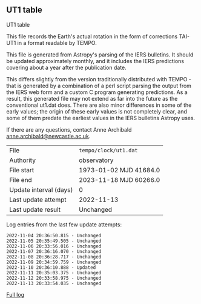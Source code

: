 
## UT1 table

UT1 table

This file records the Earth's actual rotation in the form of
corrections TAI-UT1 in a format readable by TEMPO.

This file is generated from Astropy's parsing of the IERS
bulletins. It should be updated approximately monthly, and it
includes the IERS predictions covering about a year after the
publication date.

This differs slightly from the version traditionally distributed
with TEMPO - that is generated by a combination of a perl script
parsing the output from the IERS web form and a custom C program
generating predictions. As a result, this generated file may not
extend as far into the future as the conventional ut1.dat does.
There are also minor differences in some of the early values; the
origin of these early values is not completely clear, and some of
them predate the earliest values in the IERS bulletins Astropy uses.

If there are any questions, contact Anne Archibald
<anne.archibald@newcastle.ac.uk>.

|     |     |
|:--- |:--- |
| File | `tempo/clock/ut1.dat` |
| Authority | observatory |
| File start | 1973-01-02 MJD 41684.0 |
| File end | 2023-11-18 MJD 60266.0 |
| Update interval (days) | 0 |
| Last update attempt | 2022-11-13 |
| Last update result | Unchanged |

Log entries from the last few update attempts:
```
2022-11-04 20:36:50.815 - Unchanged
2022-11-05 20:35:49.505 - Unchanged
2022-11-06 20:33:56.016 - Unchanged
2022-11-07 20:36:16.070 - Unchanged
2022-11-08 20:36:28.717 - Unchanged
2022-11-09 20:34:59.759 - Unchanged
2022-11-10 20:36:10.888 - Updated
2022-11-11 20:35:03.375 - Unchanged
2022-11-12 20:33:58.975 - Unchanged
2022-11-13 20:33:54.035 - Unchanged
```
[Full log](https://raw.githubusercontent.com/ipta/pulsar-clock-corrections/main/log/tempo/clock/ut1.dat.log)

